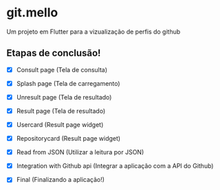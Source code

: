 # git.mello

Um projeto em Flutter para a vizualização de perfis do github

## Etapas de conclusão!

- [x] Consult page (Tela de consulta)
- [x] Splash page (Tela de carregamento)
- [x] Unresult page (Tela de resultado)
- [x] Result page (Tela de resultado)
- [x] Usercard (Result page widget)
- [x] Repositorycard (Result page widget)
- [x] Read from JSON (Utilizar a leitura por JSON)
- [x] Integration with Github api (Integrar a aplicação com a API do Github)
- [x] Final (Finalizando a aplicação!)

